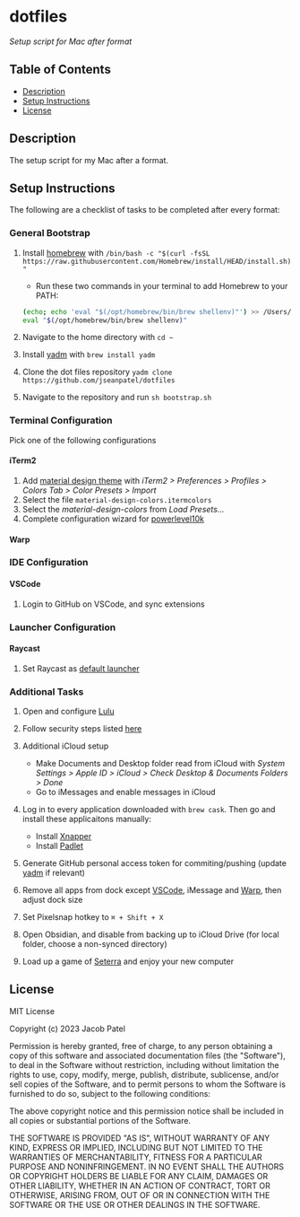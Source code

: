 # dotfiles

*Setup script for Mac after format*

## Table of Contents
- [Description](#description)
- [Setup Instructions](#setup-instructions)
- [License](#license)

## Description

The setup script for my Mac after a format.

## Setup Instructions

The following are a checklist of tasks to be completed after every format:

### General Bootstrap

1. Install [homebrew](https://brew.sh) with `/bin/bash -c "$(curl -fsSL https://raw.githubusercontent.com/Homebrew/install/HEAD/install.sh)"`

    - Run these two commands in your terminal to add Homebrew to your PATH:

    ```bash
    (echo; echo 'eval "$(/opt/homebrew/bin/brew shellenv)"') >> /Users/jseanpatel/.zprofile
    eval "$(/opt/homebrew/bin/brew shellenv)"
    ```

2. Navigate to the home directory with `cd ~`
3. Install [yadm](https://yadm.io) with `brew install yadm`
4. Clone the dot files repository `yadm clone https://github.com/jseanpatel/dotfiles`
5. Navigate to the repository and run `sh bootstrap.sh`


### Terminal Configuration

Pick one of the following configurations

#### iTerm2

1. Add [material design theme](https://github.com/MartinSeeler/iterm2-material-design) with *iTerm2 > Preferences > Profiles > Colors Tab > Color Presets > Import*
2. Select the file `material-design-colors.itermcolors` 
3. Select the *material-design-colors* from *Load Presets...*
4. Complete configuration wizard for [powerlevel10k](https://github.com/romkatv/powerlevel10k)


#### Warp

### IDE Configuration

#### VSCode

1. Login to GitHub on VSCode, and sync extensions

### Launcher Configuration

#### Raycast

1. Set Raycast as [default launcher](https://www.s-ndr.be/wiki/replace-spotlight-with-raycast/)

### Additional Tasks

1. Open and configure [Lulu](https://objective-see.org/products/lulu.html)
2. Follow security steps listed [here](https://www.bejarano.io/hardening-macos/)
3. Additional iCloud setup

    - Make Documents and Desktop folder read from iCloud with *System Settings > Apple ID > iCloud > Check Desktop & Documents Folders > Done*
    - Go to iMessages and enable messages in iCloud

4. Log in to every application downloaded with `brew cask`. Then go and install these applicaitons manually:

    - Install [Xnapper](https://xnapper.com/)
    - Install [Padlet](https://padlet.com/mac-app-download)

5. Generate GitHub personal access token for commiting/pushing (update [yadm](https://yadm.io) if relevant)
6. Remove all apps from dock except [VSCode](https://code.visualstudio.com/), iMessage and [Warp](https://www.warp.dev/), then adjust dock size
7. Set Pixelsnap hotkey to `⌘ + Shift + X`  
8. Open Obsidian, and disable from backing up to iCloud Drive (for local folder, choose a non-synced directory)
9. Load up a game of [Seterra](https://www.geoguessr.com/vgp/3007) and enjoy your new computer

## License

MIT License

Copyright (c) 2023 Jacob Patel

Permission is hereby granted, free of charge, to any person obtaining a copy of this software and associated documentation files (the "Software"), to deal in the Software without restriction, including without limitation the rights to use, copy, modify, merge, publish, distribute, sublicense, and/or sell copies of the Software, and to permit persons to whom the Software is furnished to do so, subject to the following conditions:

The above copyright notice and this permission notice shall be included in all copies or substantial portions of the Software.

THE SOFTWARE IS PROVIDED "AS IS", WITHOUT WARRANTY OF ANY KIND, EXPRESS OR IMPLIED, INCLUDING BUT NOT LIMITED TO THE WARRANTIES OF MERCHANTABILITY, FITNESS FOR A PARTICULAR PURPOSE AND NONINFRINGEMENT. IN NO EVENT SHALL THE AUTHORS OR COPYRIGHT HOLDERS BE LIABLE FOR ANY CLAIM, DAMAGES OR OTHER LIABILITY, WHETHER IN AN ACTION OF CONTRACT, TORT OR OTHERWISE, ARISING FROM, OUT OF OR IN CONNECTION WITH THE SOFTWARE OR THE USE OR OTHER DEALINGS IN THE SOFTWARE.
